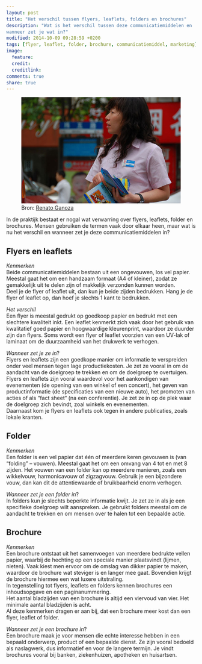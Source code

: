 ```yaml
---
layout: post
title: "Het verschil tussen flyers, leaflets, folders en brochures"
description: "Wat is het verschil tussen deze communicatiemiddelen en
wanneer zet je wat in?"
modified: 2014-10-09 09:28:59 +0200
tags: [flyer, leaflet, folder, brochure, communicatiemiddel, marketing]
image:
  feature: 
  credit: 
  creditlink: 
comments: true
share: true
---
```

>
<figure>
<img src="/images/leaflets_uitdelen.jpg" alt="Meisje deelt leaflets
uit">
<figcaption>Bron: <a href="http://bit.ly/1ndQwzS">Renato Ganoza</a>
</figcaption>
</figure>

In de praktijk bestaat er nogal wat verwarring over flyers, leaflets,
folder en brochures. Mensen gebruiken de termen vaak door elkaar heen,
maar wat is nu het verschil en wanneer zet je deze
communicatiemiddelen in?

## Flyers en leaflets
_Kenmerken_<br>
Beide communicatiemiddelen bestaan uit een ongevouwen, los vel papier. Meestal gaat het om een handzaam formaat (A4 of kleiner), zodat ze gemakkelijk uit te delen zijn of makkelijk verzonden kunnen worden.<br>
Deel je de flyer of leaflet uit, dan kun je beide zijden
bedrukken. Hang je de flyer of leaflet op,  dan hoef je slechts 1 kant
te bedrukken.

_Het verschil_<br>
Een flyer is meestal gedrukt op goedkoop papier en bedrukt met een
slechtere kwaliteit inkt. Een leaflet kenmerkt zich vaak door het
gebruik van kwalitatief goed papier en hoogwaardige kleurenprint,
waardoor ze duurder zijn dan flyers. Soms wordt een flyer of leaflet
voorzien van een UV-lak of laminaat om de duurzaamheid van het
drukwerk te verhogen.

_Wanneer zet je ze in_?<br>
Flyers en leaflets zijn een goedkope manier om informatie te verspreiden onder veel mensen tegen lage productiekosten. Je zet ze vooral in om de aandacht van de doelgroep te trekken en om de doelgroep te overtuigen.<br>
Flyers en leaflets zijn vooral waardevol voor het aankondigen van evenementen (de opening van een winkel of een concert), het geven van productinformatie (de specificaties van een nieuwe auto), het promoten van acties of als “fact sheet“ (na een conferentie). Je zet ze in op de plek waar de doelgroep zich bevindt, zoal winkels en evenementen.<br>
Daarnaast kom je flyers en leaflets ook tegen in andere publicaties,
zoals lokale kranten.

## Folder
_Kenmerken_<br>
Een folder is een vel papier dat één of meerdere keren gevouwen is
(van “folding” – vouwen). Meestal gaat het om een omvang van 4 tot  en
met 8 zijden. Het vouwen van een folder kan op meerdere manieren,
zoals een wikkelvouw, harmonicavouw of zigzagvouw. Gebruik je een
bijzondere vouw, dan kan dit de attentiewaarde of bruikbaarheid enorm
verhogen.

_Wanneer zet je een folder in_?<br>
In  folders kun je slechts beperkte informatie kwijt. Je zet ze in als
je een specifieke doelgroep wilt aanspreken. Je gebruikt folders
meestal om de aandacht te trekken en om mensen over te halen tot een
bepaalde actie.

## Brochure
_Kenmerken_<br>
Een brochure ontstaat uit het samenvoegen van meerdere bedrukte vellen papier, waarbij de hechting op een speciale manier plaatsvindt (lijmen, nieten). Vaak kiest men ervoor om de omslag van dikker papier te maken, waardoor de brochure wat steviger is en langer mee gaat. Bovendien krijgt de brochure hiermee een wat luxere uitstraling.<br>
In tegenstelling tot flyers, leaflets en folders kennen brochures een inhoudsopgave en een paginanummering.<br>
Het aantal bladzijden van een brochure is altijd een viervoud van vier. Het minimale aantal bladzijden is acht.<br>
Al deze kenmerken dragen er aan bij, dat een brochure meer kost dan
een flyer, leaflet of folder.

_Wanneer zet je een brochure in_?<br>
Een brochure maak je voor mensen die echte interesse hebben in een bepaald onderwerp, product of een bepaalde dienst. Ze zijn vooral bedoeld als naslagwerk, dus informatief en voor de langere termijn.  Je vindt brochures vooral bij banken, ziekenhuizen, apotheken en huisartsen.

